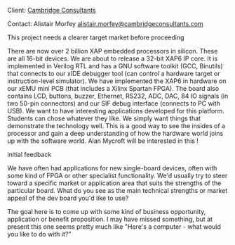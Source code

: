 Client: [Cambridge Consultants](Cambridge_Consultants "wikilink")

Contact: Alistair Morfey <alistair.morfey@cambridgeconsultants.com>

This project needs a clearer target market before proceeding

There are now over 2 billion XAP embedded processors in silicon. These
are all 16-bit devices. We are about to release a 32-bit XAP6 IP core.
It is implemented in Verilog RTL and has a GNU software toolkit (GCC,
Binutils) that connects to our xIDE debugger tool (can control a
hardware target or instruction-level simulator). We have implemented the
XAP6 in hardware on our xEMU mini PCB (that includes a Xilinx Spartan
FPGA). The board also contains LCD, buttons, buzzer, Ethernet, RS232,
ADC, DAC, 84 IO signals (in two 50-pin connectors) and our SIF debug
interface (connects to PC with USB). We want to have interesting
applications developed for this platform. Students can chose whatever
they like. We simply want things that demonstrate the technology well.
This is a good way to see the insides of a processor and gain a deep
understanding of how the hardware world joins up with the software
world. Alan Mycroft will be interested in this !

initial feedback

We have often had applications for new single-board devices, often with
some kind of FPGA or other specialist functionality. We'd usually try to
steer toward a specific market or application area that suits the
strengths of the particular board. What do you see as the main technical
strengths or market appeal of the dev board you'd like to use?

The goal here is to come up with some kind of business opportunity,
application or benefit proposition. I may have missed something, but at
present this one seems pretty much like "Here's a computer - what would
you like to do with it?"
